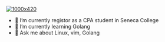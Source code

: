 [![1000x420](https://user-images.githubusercontent.com/438920/84861219-66036b00-b025-11ea-956b-0b5e009e0d78.gif "Andy Yang")](https://github.com/yzwdroid)
- 🔭 I’m currently registor as a CPA student in Seneca College
- 🌱 I’m currently learning Golang
- 💬 Ask me about Linux, vim, Golang
